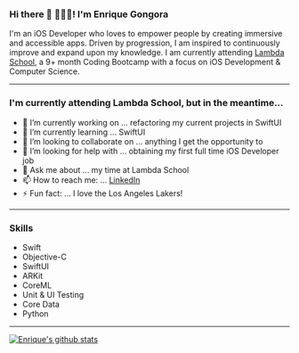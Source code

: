 ### Hi there 👋 👨🏻‍💻! I'm Enrique Gongora

I'm an iOS Developer who loves to empower people by creating immersive and accessible apps. Driven by progression, I am inspired to continuously improve and expand upon my knowledge. I am currently attending [Lambda School](https://www.Lambdaschool.com), a 9+ month Coding Bootcamp with a focus on iOS Development & Computer Science.

---

### I'm currently attending Lambda School, but in the meantime...

- 🔭 I’m currently working on ... refactoring my current projects in SwiftUI
- 🌱 I’m currently learning ... SwiftUI
- 👯 I’m looking to collaborate on ... anything I get the opportunity to
- 🤔 I’m looking for help with ... obtaining my first full time iOS Developer job
- 💬 Ask me about ... my time at Lambda School
- 📫 How to reach me: ... [LinkedIn](https://www.linkedin.com/in/enrique-gongora/)
- ⚡ Fun fact: ... I love the Los Angeles Lakers!

---

### Skills
* Swift
* Objective-C
* SwiftUI
* ARKit
* CoreML
* Unit & UI Testing
* Core Data
* Python

---

[![Enrique's github stats](https://github-readme-stats.vercel.app/api?username=EnriqueG24&show_icons=true&count_private=true&theme=algolia)](https://github.com/EnriqueG24/github-readme-stats)
